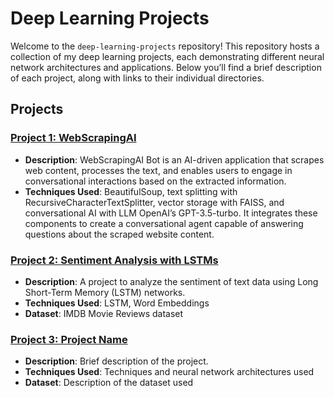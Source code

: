 # Deep Learning Projects

Welcome to the `deep-learning-projects` repository! This repository hosts a collection of my deep learning projects, each demonstrating different neural network architectures and applications. Below you’ll find a brief description of each project, along with links to their individual directories.

## Projects

### [Project 1: WebScrapingAI](https://github.com/michaeldrm/webscraping-ai)
- **Description**: WebScrapingAI Bot is an AI-driven application that scrapes web content, processes the text, and enables users to engage in conversational interactions based on the extracted information.
- **Techniques Used**: BeautifulSoup, text splitting with RecursiveCharacterTextSplitter, vector storage with FAISS, and conversational AI with LLM OpenAI’s GPT-3.5-turbo. It integrates these components to create a conversational agent capable of answering questions about the scraped website content.

### [Project 2: Sentiment Analysis with LSTMs](./project2)
- **Description**: A project to analyze the sentiment of text data using Long Short-Term Memory (LSTM) networks.
- **Techniques Used**: LSTM, Word Embeddings
- **Dataset**: IMDB Movie Reviews dataset

### [Project 3: Project Name](./project3)
- **Description**: Brief description of the project.
- **Techniques Used**: Techniques and neural network architectures used
- **Dataset**: Description of the dataset used
